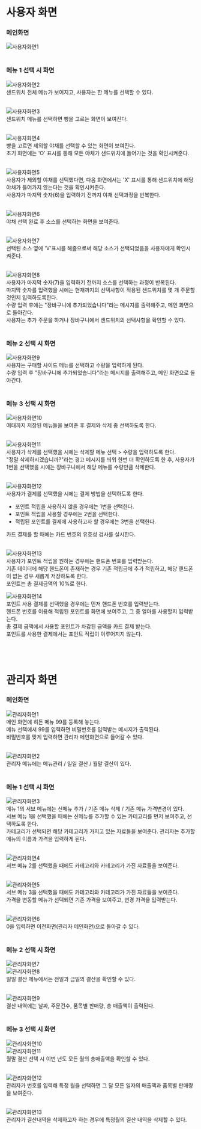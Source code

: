 # 사용자 화면

### 메인화면
![사용자화면1](./img/사용자화면1.png)  
<br>

### 메뉴 1 선택 시 화면  
![사용자화면2](./img/사용자화면2.png)  
샌드위치 전체 메뉴가 보여지고, 사용자는 한 메뉴를 선택할 수 있다.    
<br>

![사용자화면3](./img/사용자화면3.png)  
샌드위치 메뉴를 선택하면 빵을 고르는 화면이 보여진다.   
<br>

![사용자화면4](./img/사용자화면4.png)  
빵을 고르면 제외할 야채를 선택할 수 있는 화면이 보여진다.   
초기 화면에는 'O' 표시를 통해 모든 야채가 샌드위치에 들어가는 것을 확인시켜준다.  
<br>

![사용자화면5](./img/사용자화면5.png)  
사용자가 제외할 야채를 선택했다면, 다음 화면에서는 'X' 표시를 통해 샌드위치에 해당 야채가 들어가지 않는다는 것을 확인시켜준다.   
사용자가 마지막 숫자(6)을 입력하기 전까지 야채 선택과정을 반복한다.   
<br> 

![사용자화면6](./img/사용자화면6.png)  
야채 선택 완료 후 소스를 선택하는 화면을 보여준다.   
<br>

![사용자화면7](./img/사용자화면7.png)   
선택된 소스 옆에 'V'표시를 해줌으로써 해당 소스가 선택되었음을 사용자에게 확인시켜준다.   
<br>

![사용자화면8](./img/사용자화면8.png)  
사용자가 마지막 숫자(7)을 입력하기 전까지 소스를 선택하는 과정이 반복된다.  
마지막 숫자를 입력했을 시에는 현재까지의 선택사항이 적용된 샌드위치를 몇 개 주문할 것인지 입력하도록한다.  
수량 입력 후에는 "장바구니에 추가되었습니다"라는 메시지를 출력해주고, 메인 화면으로 돌아간다.   
사용자는 추가 주문을 하거나 장바구니에서 샌드위치의 선택사항을 확인할 수 있다.   
<br>

### 메뉴 2 선택 시 화면
![사용자화면9](./img/사용자화면9.png)  
사용자는 구매할 사이드 메뉴를 선택하고 수량을 입력하게 된다.   
수량 입력 후 "장바구니에 추가되었습니다"라는 메시지를 출력해주고, 메인 화면으로 돌아간다.  
<br>

### 메뉴 3 선택 시 화면
![사용자화면10](./img/사용자화면10.png)  
여태까지 저장된 메뉴들을 보여준 후 결제와 삭제 중 선택하도록 한다.   
<br>

![사용자화면11](./img/사용자화면11.png)  
사용자가 삭제를 선택했을 시에는 삭제할 메뉴 선택 > 수량을 입력하도록 한다.   
"정말 삭제하시겠습니까?"라는 경고 메시지를 띄워 한번 더 확인하도록 한 후, 
사용자가 1번을 선택했을 시에는 장바구니에서 해당 메뉴를 수량만큼 삭제한다.   
<br>

![사용자화면12](./img/사용자화면12.png)  
사용자가 결제를 선택했을 시에는 결제 방법을 선택하도록 한다. 
- 포인트 적립을 사용하지 않을 경우에는 1번을 선택한다. 
- 포인트 적립을 사용할 경우에는 2번을 선택한다. 
- 적립된 포인트를 결제에 사용하고자 할 경우에는 3번을 선택한다.   

카드 결제를 할 때에는 카드 번호의 유효성 검사를 실시한다.   
<br> 

![사용자화면13](./img/사용자화면13.png)   
사용자가 포인트 적립을 원하는 경우에는 핸드폰 번호를 입력받는다.   
기존 데이터에 해당 핸드폰이 존재하는 경우 기존 적립금에 추가 적립하고, 해당 핸드폰이 없는 경우 새롭게 저장하도록 한다.   
포인트는 총 결제금액의 10%로 한다. 
<br>

![사용자화면14](./img/사용자화면14.png)  
포인트 사용 결제를 선택했을 경우에는 먼저 핸드폰 번호를 입력받는다.   
핸드폰 번호를 이용해 적립된 포인트를 화면에 보여주고, 그 중 얼마를 사용할지 입력받는다.   
총 결제 금액에서 사용할 포인트가 차감된 금액을 카드 결제 받는다.    
포인트를 사용한 결제에서는 포인트 적립이 이루어지지 않는다.   
<br>
<br>
<br>

# 관리자 화면
### 메인화면
![관리자화면1](./img/관리자화면1.png)    
메인 화면에 히든 메뉴 99를 등록해 놓는다.  
메뉴 선택에서 99를 입력하면 비밀번호를 입력받는 메시지가 출력된다.   
비밀번호를 맞게 입력하면 관리자 메인화면으로 들어갈 수 있다.   
<br>

![관리자화면2](./img/관리자화면2.png)    
관리자 메뉴에는 메뉴관리 / 일일 결산 / 월말 결산이 있다.   
<br> 

### 메뉴 1 선택 시 화면
![관리자화면3](./img/관리자화면3.png)   
메뉴 1의 서브 메뉴에는 신메뉴 추가 / 기존 메뉴 삭제 / 기존 메뉴 가격변경이 있다.   
서브 메뉴 1을 선택했을 때에는 신메뉴를 추가할 수 있는 카테고리를 먼저 보여주고, 선택하도록 한다.   
카테고리가 선택되면 해당 카테고리가 가지고 있는 자료들을 보여준다. 
관리자는 추가할 메뉴의 이름과 가격을 입력하게 된다.   
<br>

![관리자화면4](./img/관리자화면4.png)    
서브 메뉴 2를 선택했을 때에도 카테고리와 카테고리가 가진 자료들을 보여준다.   
<br>

![관리자화면5](./img/관리자화면5.png)    
서브 메뉴 3을 선택했을 때에도 카테고리와 카테고리가 가진 자료들을 보여준다.  
가격을 변동할 메뉴가 선택되면 기존 가격을 보여주고, 변경 가격을 입력받는다.   
<br>

![관리자화면6](./img/관리자화면6.png)  
0을 입력하면 이전화면(관리자 메인화면)으로 돌아갈 수 있다.   
<br>

### 메뉴 2 선택 시 화면
![관리자화면7](./img/관리자화면7.png)    
![관리자화면8](./img/관리자화면8.png)    
일일 결산 메뉴에서는 전일과 금일의 결산을 확인할 수 있다.   
<br>

![관리자화면9](./img/관리자화면9.png)    
결산 내역에는 날짜, 주문건수, 품목별 판매량, 총 매출액이 출력된다.   
<br>

### 메뉴 3 선택 시 화면
![관리자화면10](./img/관리자화면10.png)   
![관리자화면11](./img/관리자화면11.png)   
월말 결산 선택 시 이번 년도 모든 월의 총매출액을 확인할 수 있다.   
<br>    

![관리자화면12](./img/관리자화면12.png)  
관리자가 번호를 입력해 특정 월을 선택하면 그 달 모든 일자의 매출액과 품목별 판매량을 보여준다.     
<br>  

![관리자화면13](./img/관리자화면13.png)  
관리자가 결산내역을 삭제하고자 하는 경우에 특정월의 결산 내역을 삭제할 수 있다.   